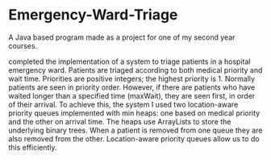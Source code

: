 # Emergency-Ward-Triage
A Java based program made as a project for one of my second year courses.

completed the implementation of a system to triage patients in a hospital emergency ward. Patients are triaged according to both medical priority and wait time. Priorities are positive integers; the highest priority is 1. Normally patients are seen in priority order. However, if there are patients who have waited longer than a specified time (maxWait), they are seen first, in order of their arrival. 
To achieve this, the system I used two location-aware priority queues implemented with min heaps: one based on medical priority and the other on arrival time. The heaps use ArrayLists to store the underlying binary trees.
When a patient is removed from one queue they are also removed from the other. Location-aware priority queues allow us to do this efficiently.

